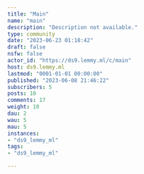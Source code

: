 ```yaml
---
title: "Main" 
name: "main"
description: "Description not available."
type: community
date: "2023-06-23 01:18:42"
draft: false
nsfw: false
actor_id: "https://ds9.lemmy.ml/c/main"
host: ds9.lemmy.ml
lastmod: "0001-01-01 00:00:00"
published: "2023-06-08 21:46:22"
subscribers: 5
posts: 10
comments: 17
weight: 10
dau: 2
wau: 5
mau: 5
instances:
- "ds9_lemmy_ml"
tags: 
- "ds9_lemmy_ml"

---
```

